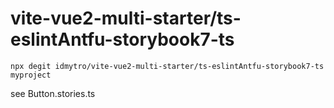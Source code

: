 # vite-vue2-multi-starter/ts-eslintAntfu-storybook7-ts

```
npx degit idmytro/vite-vue2-multi-starter/ts-eslintAntfu-storybook7-ts myproject
```

see Button.stories.ts
